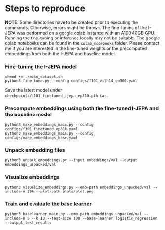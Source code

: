 # Steps to reproduce
**NOTE**:   Some directories have to be created prior to executing the commands. Otherwise, errors might be thrown.
            The fine-tuning of the I-JEPA was performed on a google colab instance with an A100 40GB GPU. Running 
            the fine-tuning or inference locally may not be suitable. The google colab notebooks can be found 
            in the `colab_notebooks` folder. Please contact me if you are interested in the fine-tuned weights or 
            the precomputed embeddings from both the I-JEPA and baseline model.

### Fine-tuning the I-JEPA model
```
chmod +x ./make_dataset.sh
python3 fine_tune.py --config configs/f101_vith14_ep300.yaml
```
Save the latest model under `checkpoints/f101_finetuned_ijepa_ep310.pth.tar`.

### Precompute embeddings using both the fine-tuned I-JEPA and the baseline model
```
python3 make_embeddings_main.py --config configs/f101_finetuned_ep310.yaml
python3 make_embeddings_main.py --config configs/make_embeddings_base.yaml
```
 
### Unpack embedding files
```
python3 unpack_embeddings.py --input embeddings/val --output embeddings_unpacked/val
```

### Visualize embeddings
```
python3 visualize_embeddings.py --emb-path embeddings_unpacked/val --include-n 200 --plot-path plots/plot.png
```

### Train and evaluate the base learner
```
python3 baselearner_main.py --emb-path embeddings_unpacked/val --include-n 5 --k 10 --test-size 100 --base-learner logistic_regression --output test_results
```
